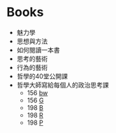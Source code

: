 # Books
  * 魅力學
  * 思想與方法
  * 如何閱讀一本書
  * 思考的藝術
  * 行為的藝術
  * 哲學的40堂公開課
  * 哲學大師寫給每個人的政治思考課
    * 156 [bw](https://www.bookwalker.com.tw/product/19555)
    * 156 [G](https://play.google.com/store/books/details/%E8%B2%BB%E5%8D%97%E5%A4%9A_%E8%96%A9%E5%B7%B4%E7%89%B9_Fernando_Savater_%E5%93%B2%E5%AD%B8%E5%A4%A7%E5%B8%AB%E5%AF%AB%E7%B5%A6%E6%AF%8F%E5%80%8B%E4%BA%BA%E7%9A%84%E6%94%BF%E6%B2%BB%E6%80%9D%E8%80%83%E8%AA%B2?id=BlU0DwAAQBAJ)
    * 198 [B](https://www.books.com.tw/products/E050015288)
    * 198 [R](https://readmoo.com/books/annotation/index/2100275340001)
    * 198 [P](https://24h.pchome.com.tw/books/prod/QFCD1L-D9008XJ58-000?fq=/S/DJBN7V)